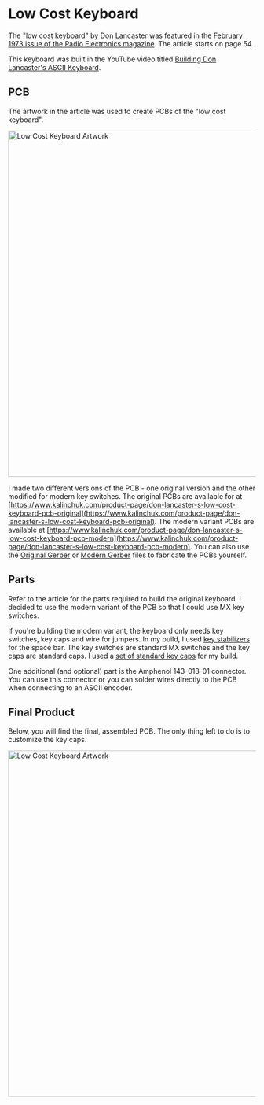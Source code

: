 # Low Cost Keyboard

The "low cost keyboard" by Don Lancaster was featured in the [February 1973 issue of the Radio Electronics magazine](low_cost_keyboard_2_73.pdf). The article starts on page 54.

This keyboard was built in the YouTube video titled [Building Don Lancaster's ASCII Keyboard](https://youtu.be/akgyQJSSxYs).

## PCB

The artwork in the article was used to create PCBs of the "low cost keyboard".

<img width="704" alt="Low Cost Keyboard Artwork" src="https://github.com/user-attachments/assets/ba0e399e-865e-4879-a29e-6433dd137040">

I made two different versions of the PCB - one original version and the other modified for modern key switches. The original PCBs are available for at [https://www.kalinchuk.com/product-page/don-lancaster-s-low-cost-keyboard-pcb-original](https://www.kalinchuk.com/product-page/don-lancaster-s-low-cost-keyboard-pcb-original). The modern variant PCBs are available at [https://www.kalinchuk.com/product-page/don-lancaster-s-low-cost-keyboard-pcb-modern](https://www.kalinchuk.com/product-page/don-lancaster-s-low-cost-keyboard-pcb-modern). You can also use the [Original Gerber](original_gerber.zip) or [Modern Gerber](modern_gerber.zip) files to fabricate the PCBs yourself.

## Parts

Refer to the article for the parts required to build the original keyboard. I decided to use the modern variant of the PCB so that I could use MX key switches.

If you're building the modern variant, the keyboard only needs key switches, key caps and wire for jumpers. In my build, I used [key stabilizers](https://www.amazon.com/gp/product/B096JWNKVG) for the space bar. The key switches are standard MX switches and the key caps are standard caps. I used a [set of standard key caps](https://www.amazon.com/gp/product/B0BLMJQRSG) for my build.

One additional (and optional) part is the Amphenol 143-018-01 connector. You can use this connector or you can solder wires directly to the PCB when connecting to an ASCII encoder.

## Final Product

Below, you will find the final, assembled PCB. The only thing left to do is to customize the key caps.

<img width="704" alt="Low Cost Keyboard Artwork" src="https://github.com/user-attachments/assets/d926b169-8336-40e7-9e40-23ed25c599d3">
